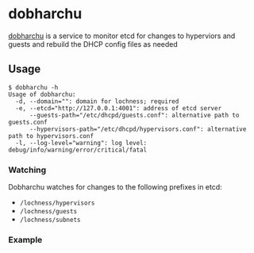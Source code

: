 # dobharchu

[dobharchu](http://en.wikipedia.org/wiki/Dobhar-ch%C3%BA) is a service to monitor etcd for changes to hyperviors and guests and rebuild the DHCP config files as needed

## Usage

```
$ dobharchu -h
Usage of dobharchu:
  -d, --domain="": domain for lochness; required
  -e, --etcd="http://127.0.0.1:4001": address of etcd server
      --guests-path="/etc/dhcpd/guests.conf": alternative path to guests.conf
      --hypervisors-path="/etc/dhcpd/hypervisors.conf": alternative path to hypervisors.conf
  -l, --log-level="warning": log level: debug/info/warning/error/critical/fatal
```

### Watching

Dobharchu watches for changes to the following prefixes in etcd:

* `/lochness/hypervisors`
* `/lochness/guests`
* `/lochness/subnets`

### Example

